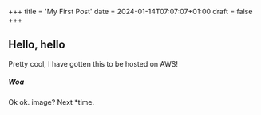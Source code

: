 +++
title = 'My First Post'
date = 2024-01-14T07:07:07+01:00
draft = false
+++
## Hello, hello

Pretty cool, I have gotten this to be hosted on AWS!

##### Woa

Ok ok. image? Next *time. 